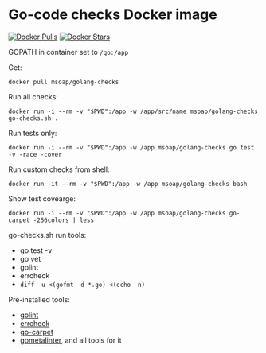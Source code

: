 # Go-code checks Docker image

[![Docker Pulls](https://img.shields.io/docker/pulls/msoap/golang-checks.svg?maxAge=2592000)](https://hub.docker.com/r/msoap/golang-checks/)
[![Docker Stars](https://img.shields.io/docker/stars/msoap/golang-checks.svg?maxAge=2592000)](https://hub.docker.com/r/msoap/golang-checks/)

GOPATH in container set to `/go:/app`

Get:

    docker pull msoap/golang-checks

Run all checks:

    docker run -i --rm -v "$PWD":/app -w /app/src/name msoap/golang-checks go-checks.sh .

Run tests only:

    docker run -i --rm -v "$PWD":/app -w /app msoap/golang-checks go test -v -race -cover

Run custom checks from shell:

    docker run -it --rm -v "$PWD":/app -w /app msoap/golang-checks bash

Show test covearge:

    docker run -i --rm -v "$PWD":/app -w /app msoap/golang-checks go-carpet -256colors | less

go-checks.sh run tools:

  * go test -v
  * go vet
  * golint
  * errcheck
  * `diff -u <(gofmt -d *.go) <(echo -n)`

Pre-installed tools:

  * [golint](https://github.com/golang/lint)
  * [errcheck](https://github.com/kisielk/errcheck)
  * [go-carpet](https://github.com/msoap/go-carpet)
  * [gometalinter](https://github.com/alecthomas/gometalinter), and all tools for it
